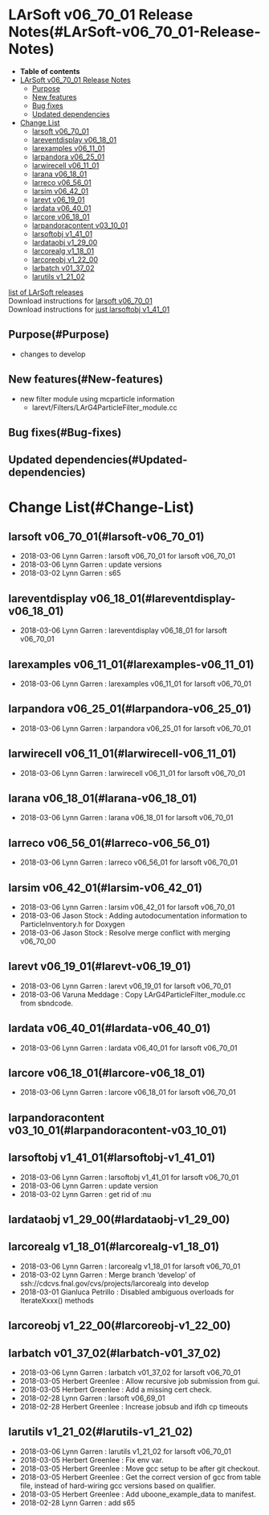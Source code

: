 LArSoft v06\_70\_01 Release Notes(#LArSoft-v06_70_01-Release-Notes)
======================================================================

-   **Table of contents**
-   [LArSoft v06\_70\_01 Release Notes](#LArSoft-v06_70_01-Release-Notes)
    -   [Purpose](#Purpose)
    -   [New features](#New-features)
    -   [Bug fixes](#Bug-fixes)
    -   [Updated dependencies](#Updated-dependencies)
-   [Change List](#Change-List)
    -   [larsoft v06\_70\_01](#larsoft-v06_70_01)
    -   [lareventdisplay v06\_18\_01](#lareventdisplay-v06_18_01)
    -   [larexamples v06\_11\_01](#larexamples-v06_11_01)
    -   [larpandora v06\_25\_01](#larpandora-v06_25_01)
    -   [larwirecell v06\_11\_01](#larwirecell-v06_11_01)
    -   [larana v06\_18\_01](#larana-v06_18_01)
    -   [larreco v06\_56\_01](#larreco-v06_56_01)
    -   [larsim v06\_42\_01](#larsim-v06_42_01)
    -   [larevt v06\_19\_01](#larevt-v06_19_01)
    -   [lardata v06\_40\_01](#lardata-v06_40_01)
    -   [larcore v06\_18\_01](#larcore-v06_18_01)
    -   [larpandoracontent v03\_10\_01](#larpandoracontent-v03_10_01)
    -   [larsoftobj v1\_41\_01](#larsoftobj-v1_41_01)
    -   [lardataobj v1\_29\_00](#lardataobj-v1_29_00)
    -   [larcorealg v1\_18\_01](#larcorealg-v1_18_01)
    -   [larcoreobj v1\_22\_00](#larcoreobj-v1_22_00)
    -   [larbatch v01\_37\_02](#larbatch-v01_37_02)
    -   [larutils v1\_21\_02](#larutils-v1_21_02)

[list of LArSoft releases](LArSoft_release_list)\
Download instructions for [larsoft v06\_70\_01](http://scisoft.fnal.gov/scisoft/bundles/larsoft/v06_70_01/larsoft-v06_70_01.html)\
Download instructions for [just larsoftobj v1\_41\_01](http://scisoft.fnal.gov/scisoft/bundles/larsoftobj/v1_41_01/larsoftobj-v1_41_01.html)

Purpose(#Purpose)
--------------------

-   changes to develop

New features(#New-features)
------------------------------

-   new filter module using mcparticle information
    -   larevt/Filters/LArG4ParticleFilter\_module.cc

Bug fixes(#Bug-fixes)
------------------------

Updated dependencies(#Updated-dependencies)
----------------------------------------------

Change List(#Change-List)
============================

larsoft v06\_70\_01(#larsoft-v06_70_01)
------------------------------------------

-   2018-03-06 Lynn Garren : larsoft v06\_70\_01 for larsoft v06\_70\_01
-   2018-03-06 Lynn Garren : update versions
-   2018-03-02 Lynn Garren : s65

lareventdisplay v06\_18\_01(#lareventdisplay-v06_18_01)
----------------------------------------------------------

-   2018-03-06 Lynn Garren : lareventdisplay v06\_18\_01 for larsoft v06\_70\_01

larexamples v06\_11\_01(#larexamples-v06_11_01)
--------------------------------------------------

-   2018-03-06 Lynn Garren : larexamples v06\_11\_01 for larsoft v06\_70\_01

larpandora v06\_25\_01(#larpandora-v06_25_01)
------------------------------------------------

-   2018-03-06 Lynn Garren : larpandora v06\_25\_01 for larsoft v06\_70\_01

larwirecell v06\_11\_01(#larwirecell-v06_11_01)
--------------------------------------------------

-   2018-03-06 Lynn Garren : larwirecell v06\_11\_01 for larsoft v06\_70\_01

larana v06\_18\_01(#larana-v06_18_01)
----------------------------------------

-   2018-03-06 Lynn Garren : larana v06\_18\_01 for larsoft v06\_70\_01

larreco v06\_56\_01(#larreco-v06_56_01)
------------------------------------------

-   2018-03-06 Lynn Garren : larreco v06\_56\_01 for larsoft v06\_70\_01

larsim v06\_42\_01(#larsim-v06_42_01)
----------------------------------------

-   2018-03-06 Lynn Garren : larsim v06\_42\_01 for larsoft v06\_70\_01
-   2018-03-06 Jason Stock : Adding autodocumentation information to ParticleInventory.h for Doxygen
-   2018-03-06 Jason Stock : Resolve merge conflict with merging v06\_70\_00

larevt v06\_19\_01(#larevt-v06_19_01)
----------------------------------------

-   2018-03-06 Lynn Garren : larevt v06\_19\_01 for larsoft v06\_70\_01
-   2018-03-06 Varuna Meddage : Copy LArG4ParticleFilter\_module.cc from sbndcode.

lardata v06\_40\_01(#lardata-v06_40_01)
------------------------------------------

-   2018-03-06 Lynn Garren : lardata v06\_40\_01 for larsoft v06\_70\_01

larcore v06\_18\_01(#larcore-v06_18_01)
------------------------------------------

-   2018-03-06 Lynn Garren : larcore v06\_18\_01 for larsoft v06\_70\_01

larpandoracontent v03\_10\_01(#larpandoracontent-v03_10_01)
--------------------------------------------------------------

larsoftobj v1\_41\_01(#larsoftobj-v1_41_01)
----------------------------------------------

-   2018-03-06 Lynn Garren : larsoftobj v1\_41\_01 for larsoft v06\_70\_01
-   2018-03-06 Lynn Garren : update version
-   2018-03-02 Lynn Garren : get rid of :nu

lardataobj v1\_29\_00(#lardataobj-v1_29_00)
----------------------------------------------

larcorealg v1\_18\_01(#larcorealg-v1_18_01)
----------------------------------------------

-   2018-03-06 Lynn Garren : larcorealg v1\_18\_01 for larsoft v06\_70\_01
-   2018-03-02 Lynn Garren : Merge branch ‘develop’ of ssh://cdcvs.fnal.gov/cvs/projects/larcorealg into develop
-   2018-03-01 Gianluca Petrillo : Disabled ambiguous overloads for IterateXxxx() methods

larcoreobj v1\_22\_00(#larcoreobj-v1_22_00)
----------------------------------------------

larbatch v01\_37\_02(#larbatch-v01_37_02)
--------------------------------------------

-   2018-03-06 Lynn Garren : larbatch v01\_37\_02 for larsoft v06\_70\_01
-   2018-03-05 Herbert Greenlee : Allow recursive job submission from gui.
-   2018-03-05 Herbert Greenlee : Add a missing cert check.
-   2018-02-28 Lynn Garren : larsoft v06\_69\_01
-   2018-02-28 Herbert Greenlee : Increase jobsub and ifdh cp timeouts

larutils v1\_21\_02(#larutils-v1_21_02)
------------------------------------------

-   2018-03-06 Lynn Garren : larutils v1\_21\_02 for larsoft v06\_70\_01
-   2018-03-05 Herbert Greenlee : Fix env var.
-   2018-03-05 Herbert Greenlee : Move gcc setup to be after git checkout.
-   2018-03-05 Herbert Greenlee : Get the correct version of gcc from table file, instead of hard-wiring gcc versions based on qualifier.
-   2018-03-05 Herbert Greenlee : Add uboone\_example\_data to manifest.
-   2018-02-28 Lynn Garren : add s65
